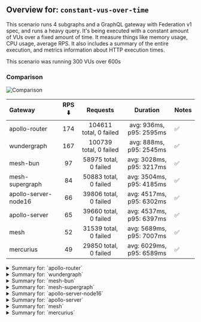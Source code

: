 ## Overview for: `constant-vus-over-time`


This scenario runs 4 subgraphs and a GraphQL gateway with Federation v1 spec, and runs a heavy query. It's being executed with a constant amount of VUs over a fixed amount of time. It measure things like memory usage, CPU usage, average RPS. It also includes a summary of the entire execution, and metrics information about HTTP execution times.


This scenario was running 300 VUs over 600s


### Comparison


<img src="https://imagedelivery.net/KYe9TScr4TldYHA48pczVg/1612add4-3b96-4eb0-090c-de9875eba900/public" alt="Comparison" />


| Gateway              | RPS ⬇️ |        Requests        |         Duration         | Notes |
| :------------------- | :----: | :--------------------: | :----------------------: | :---- |
| apollo-router        |  174   | 104611 total, 0 failed | avg: 936ms, p95: 2595ms  | ✅     |
| wundergraph          |  167   | 100739 total, 0 failed | avg: 888ms, p95: 2545ms  | ✅     |
| mesh-bun             |   97   | 58975 total, 0 failed  | avg: 3028ms, p95: 3217ms | ✅     |
| mesh-supergraph      |   84   | 50883 total, 0 failed  | avg: 3504ms, p95: 4185ms | ✅     |
| apollo-server-node16 |   66   | 39806 total, 0 failed  | avg: 4517ms, p95: 6302ms | ✅     |
| apollo-server        |   65   | 39660 total, 0 failed  | avg: 4537ms, p95: 6397ms | ✅     |
| mesh                 |   52   | 31539 total, 0 failed  | avg: 5689ms, p95: 7007ms | ✅     |
| mercurius            |   49   | 29850 total, 0 failed  | avg: 6029ms, p95: 6589ms | ✅     |



<details>
  <summary>Summary for: `apollo-router`</summary>

  **K6 Output**




```
     ✓ response code was 200
     ✓ no graphql errors
     ✓ valid response structure

     checks.........................: 100.00% ✓ 313833     ✗ 0     
     data_received..................: 9.2 GB  15 MB/s
     data_sent......................: 124 MB  207 kB/s
     http_req_blocked...............: avg=1.2ms    min=1.62µs  med=3.51µs   max=4.1s   p(90)=5.79µs   p(95)=6.85µs
     http_req_connecting............: avg=841.65µs min=0s      med=0s       max=4.1s   p(90)=0s       p(95)=0s    
     http_req_duration..............: avg=936.02ms min=9.06ms  med=708.37ms max=9.1s   p(90)=2.03s    p(95)=2.59s 
       { expected_response:true }...: avg=936.02ms min=9.06ms  med=708.37ms max=9.1s   p(90)=2.03s    p(95)=2.59s 
     http_req_failed................: 0.00%   ✓ 0          ✗ 104611
     http_req_receiving.............: avg=379.49ms min=23.09µs med=80.07µs  max=7.69s  p(90)=1.46s    p(95)=2.04s 
     http_req_sending...............: avg=20.32ms  min=7.43µs  med=15.67µs  max=5.31s  p(90)=40.62µs  p(95)=8.87ms
     http_req_tls_handshaking.......: avg=0s       min=0s      med=0s       max=0s     p(90)=0s       p(95)=0s    
     http_req_waiting...............: avg=536.2ms  min=8.7ms   med=500.72ms max=3.13s  p(90)=956.79ms p(95)=1.12s 
     http_reqs......................: 104611  174.098575/s
     iteration_duration.............: avg=1.7s     min=21.77ms med=1.35s    max=12.79s p(90)=3.66s    p(95)=4.49s 
     iterations.....................: 104611  174.098575/s
     vus............................: 300     min=300      max=300 
     vus_max........................: 300     min=300      max=300 
```


**Performance Overview**


<img src="https://imagedelivery.net/KYe9TScr4TldYHA48pczVg/958bae9e-f0c4-4b10-405e-b3f97d6a5100/public" alt="Performance Overview" />


**Subgraphs Overview**


<img src="https://imagedelivery.net/KYe9TScr4TldYHA48pczVg/7c3250d4-4de3-46db-461f-fa9bc9d1f500/public" alt="Subgraphs Overview" />


**HTTP Overview**


<img src="https://imagedelivery.net/KYe9TScr4TldYHA48pczVg/264c7cbd-4239-4170-857c-455c1557c100/public" alt="HTTP Overview" />


  </details>

<details>
  <summary>Summary for: `wundergraph`</summary>

  **K6 Output**




```
     ✓ response code was 200
     ✓ no graphql errors
     ✓ valid response structure

     checks.........................: 100.00% ✓ 302217     ✗ 0     
     data_received..................: 8.8 GB  15 MB/s
     data_sent......................: 120 MB  199 kB/s
     http_req_blocked...............: avg=1.83ms   min=1.46µs  med=3.37µs   max=3.85s  p(90)=5.13µs   p(95)=6.25µs 
     http_req_connecting............: avg=1.43ms   min=0s      med=0s       max=3.85s  p(90)=0s       p(95)=0s     
     http_req_duration..............: avg=888.14ms min=9.58ms  med=677.78ms max=8.73s  p(90)=1.97s    p(95)=2.54s  
       { expected_response:true }...: avg=888.14ms min=9.58ms  med=677.78ms max=8.73s  p(90)=1.97s    p(95)=2.54s  
     http_req_failed................: 0.00%   ✓ 0          ✗ 100739
     http_req_receiving.............: avg=348.13ms min=24.3µs  med=78.29µs  max=7.87s  p(90)=1.36s    p(95)=2s     
     http_req_sending...............: avg=27.23ms  min=6.36µs  med=14.83µs  max=5.63s  p(90)=86.71µs  p(95)=22.08ms
     http_req_tls_handshaking.......: avg=0s       min=0s      med=0s       max=0s     p(90)=0s       p(95)=0s     
     http_req_waiting...............: avg=512.77ms min=8.81ms  med=462.34ms max=3.36s  p(90)=964.21ms p(95)=1.11s  
     http_reqs......................: 100739  167.705241/s
     iteration_duration.............: avg=1.77s    min=19.04ms med=1.42s    max=13.43s p(90)=3.81s    p(95)=4.62s  
     iterations.....................: 100739  167.705241/s
     vus............................: 300     min=300      max=300 
     vus_max........................: 300     min=300      max=300 
```


**Performance Overview**


<img src="https://imagedelivery.net/KYe9TScr4TldYHA48pczVg/78c5fb1a-55bd-4f5f-6a5a-e73eefce7a00/public" alt="Performance Overview" />


**Subgraphs Overview**


<img src="https://imagedelivery.net/KYe9TScr4TldYHA48pczVg/4766fff0-2eb1-4c94-f123-167d8954bc00/public" alt="Subgraphs Overview" />


**HTTP Overview**


<img src="https://imagedelivery.net/KYe9TScr4TldYHA48pczVg/d97b3986-c712-4c1b-19b5-91aca9776400/public" alt="HTTP Overview" />


  </details>

<details>
  <summary>Summary for: `mesh-bun`</summary>

  **K6 Output**




```
     ✓ response code was 200
     ✓ no graphql errors
     ✓ valid response structure

     checks.........................: 100.00% ✓ 176925    ✗ 0    
     data_received..................: 5.2 GB  8.6 MB/s
     data_sent......................: 70 MB   116 kB/s
     http_req_blocked...............: avg=35.34µs  min=1.26µs   med=2.64µs  max=146.06ms p(90)=4.36µs   p(95)=5.24µs 
     http_req_connecting............: avg=23.26µs  min=0s       med=0s      max=24.23ms  p(90)=0s       p(95)=0s     
     http_req_duration..............: avg=3.02s    min=306.98ms med=2.95s   max=6.72s    p(90)=3.1s     p(95)=3.21s  
       { expected_response:true }...: avg=3.02s    min=306.98ms med=2.95s   max=6.72s    p(90)=3.1s     p(95)=3.21s  
     http_req_failed................: 0.00%   ✓ 0         ✗ 58975
     http_req_receiving.............: avg=7.83ms   min=30.11µs  med=77.25µs max=1.78s    p(90)=270.29µs p(95)=2.65ms 
     http_req_sending...............: avg=514.86µs min=7.42µs   med=13.15µs max=998.98ms p(90)=25.78µs  p(95)=59.41µs
     http_req_tls_handshaking.......: avg=0s       min=0s       med=0s      max=0s       p(90)=0s       p(95)=0s     
     http_req_waiting...............: avg=3.01s    min=306.63ms med=2.95s   max=6.47s    p(90)=3.09s    p(95)=3.16s  
     http_reqs......................: 58975   97.888401/s
     iteration_duration.............: avg=3.05s    min=328.79ms med=2.98s   max=6.73s    p(90)=3.16s    p(95)=3.31s  
     iterations.....................: 58975   97.888401/s
     vus............................: 109     min=109     max=300
     vus_max........................: 300     min=300     max=300
```


**Performance Overview**


<img src="https://imagedelivery.net/KYe9TScr4TldYHA48pczVg/d6a62b77-50e6-404f-4452-cfdb08f4eb00/public" alt="Performance Overview" />


**Subgraphs Overview**


<img src="https://imagedelivery.net/KYe9TScr4TldYHA48pczVg/ab7135f6-9f92-4046-2976-3a0f4513ee00/public" alt="Subgraphs Overview" />


**HTTP Overview**


<img src="https://imagedelivery.net/KYe9TScr4TldYHA48pczVg/96c113ae-cfd1-416c-cefe-531ac3745400/public" alt="HTTP Overview" />


  </details>

<details>
  <summary>Summary for: `mesh-supergraph`</summary>

  **K6 Output**




```
     ✓ response code was 200
     ✓ no graphql errors
     ✓ valid response structure

     checks.........................: 100.00% ✓ 152649    ✗ 0    
     data_received..................: 4.5 GB  7.4 MB/s
     data_sent......................: 60 MB   100 kB/s
     http_req_blocked...............: avg=79.92µs  min=1.23µs  med=3.82µs  max=83.67ms  p(90)=5.86µs p(95)=6.79µs 
     http_req_connecting............: avg=62.41µs  min=0s      med=0s      max=45.17ms  p(90)=0s     p(95)=0s     
     http_req_duration..............: avg=3.5s     min=1.81s   med=3.49s   max=7.19s    p(90)=4.01s  p(95)=4.18s  
       { expected_response:true }...: avg=3.5s     min=1.81s   med=3.49s   max=7.19s    p(90)=4.01s  p(95)=4.18s  
     http_req_failed................: 0.00%   ✓ 0         ✗ 50883
     http_req_receiving.............: avg=4.27ms   min=28.78µs med=86.93µs max=670.42ms p(90)=3.2ms  p(95)=14.18ms
     http_req_sending...............: avg=483.86µs min=6.1µs   med=18.73µs max=686.93ms p(90)=34.7µs p(95)=56.17µs
     http_req_tls_handshaking.......: avg=0s       min=0s      med=0s      max=0s       p(90)=0s     p(95)=0s     
     http_req_waiting...............: avg=3.49s    min=1.81s   med=3.48s   max=7.18s    p(90)=4s     p(95)=4.17s  
     http_reqs......................: 50883   84.460408/s
     iteration_duration.............: avg=3.54s    min=1.83s   med=3.52s   max=7.2s     p(90)=4.06s  p(95)=4.24s  
     iterations.....................: 50883   84.460408/s
     vus............................: 95      min=95      max=300
     vus_max........................: 300     min=300     max=300
```


**Performance Overview**


<img src="https://imagedelivery.net/KYe9TScr4TldYHA48pczVg/3a962491-3aa2-472e-ba7f-344857e14b00/public" alt="Performance Overview" />


**Subgraphs Overview**


<img src="https://imagedelivery.net/KYe9TScr4TldYHA48pczVg/a0f9d685-741a-47c0-d72f-b0e3fe4abb00/public" alt="Subgraphs Overview" />


**HTTP Overview**


<img src="https://imagedelivery.net/KYe9TScr4TldYHA48pczVg/d6f14b9e-59d6-4dcc-ea3c-6871578c9600/public" alt="HTTP Overview" />


  </details>

<details>
  <summary>Summary for: `apollo-server-node16`</summary>

  **K6 Output**




```
     ✓ response code was 200
     ✓ no graphql errors
     ✓ valid response structure

     checks.........................: 100.00% ✓ 119418    ✗ 0    
     data_received..................: 3.5 GB  5.8 MB/s
     data_sent......................: 47 MB   78 kB/s
     http_req_blocked...............: avg=17.06µs  min=1.3µs   med=2.76µs  max=161.34ms p(90)=4.49µs   p(95)=5.38µs  
     http_req_connecting............: avg=7.98µs   min=0s      med=0s      max=21.59ms  p(90)=0s       p(95)=0s      
     http_req_duration..............: avg=4.51s    min=2.02s   med=4.23s   max=9.12s    p(90)=5.95s    p(95)=6.3s    
       { expected_response:true }...: avg=4.51s    min=2.02s   med=4.23s   max=9.12s    p(90)=5.95s    p(95)=6.3s    
     http_req_failed................: 0.00%   ✓ 0         ✗ 39806
     http_req_receiving.............: avg=762.27µs min=32.78µs med=85.89µs max=337.13ms p(90)=150.48µs p(95)=529.34µs
     http_req_sending...............: avg=153.93µs min=7.7µs   med=13.84µs max=155.87ms p(90)=27.48µs  p(95)=38.45µs 
     http_req_tls_handshaking.......: avg=0s       min=0s      med=0s      max=0s       p(90)=0s       p(95)=0s      
     http_req_waiting...............: avg=4.51s    min=2.02s   med=4.23s   max=9.12s    p(90)=5.95s    p(95)=6.29s   
     http_reqs......................: 39806   66.001928/s
     iteration_duration.............: avg=4.53s    min=2.11s   med=4.25s   max=9.48s    p(90)=5.97s    p(95)=6.32s   
     iterations.....................: 39806   66.001928/s
     vus............................: 16      min=16      max=300
     vus_max........................: 300     min=300     max=300
```


**Performance Overview**


<img src="https://imagedelivery.net/KYe9TScr4TldYHA48pczVg/5e42f020-668a-44d5-1321-cee76fcef100/public" alt="Performance Overview" />


**Subgraphs Overview**


<img src="https://imagedelivery.net/KYe9TScr4TldYHA48pczVg/953c813c-983b-4446-4af4-79ec1bb17900/public" alt="Subgraphs Overview" />


**HTTP Overview**


<img src="https://imagedelivery.net/KYe9TScr4TldYHA48pczVg/0f34b012-6185-4d24-0c77-15221b13c300/public" alt="HTTP Overview" />


  </details>

<details>
  <summary>Summary for: `apollo-server`</summary>

  **K6 Output**




```
     ✓ response code was 200
     ✓ no graphql errors
     ✓ valid response structure

     checks.........................: 100.00% ✓ 118980    ✗ 0    
     data_received..................: 3.5 GB  5.8 MB/s
     data_sent......................: 47 MB   78 kB/s
     http_req_blocked...............: avg=43.45µs  min=1.38µs  med=3.15µs  max=34.85ms  p(90)=5.12µs   p(95)=6.1µs   
     http_req_connecting............: avg=36.15µs  min=0s      med=0s      max=29.88ms  p(90)=0s       p(95)=0s      
     http_req_duration..............: avg=4.53s    min=2.18s   med=4.26s   max=10.3s    p(90)=5.95s    p(95)=6.39s   
       { expected_response:true }...: avg=4.53s    min=2.18s   med=4.26s   max=10.3s    p(90)=5.95s    p(95)=6.39s   
     http_req_failed................: 0.00%   ✓ 0         ✗ 39660
     http_req_receiving.............: avg=649.21µs min=36.47µs med=93.23µs max=180.49ms p(90)=153.37µs p(95)=482.03µs
     http_req_sending...............: avg=99.46µs  min=7.89µs  med=16.43µs max=116.13ms p(90)=31.33µs  p(95)=40.99µs 
     http_req_tls_handshaking.......: avg=0s       min=0s      med=0s      max=0s       p(90)=0s       p(95)=0s      
     http_req_waiting...............: avg=4.53s    min=2.18s   med=4.26s   max=10.3s    p(90)=5.95s    p(95)=6.39s   
     http_reqs......................: 39660   65.749748/s
     iteration_duration.............: avg=4.55s    min=2.18s   med=4.28s   max=10.31s   p(90)=5.97s    p(95)=6.41s   
     iterations.....................: 39660   65.749748/s
     vus............................: 37      min=37      max=300
     vus_max........................: 300     min=300     max=300
```


**Performance Overview**


<img src="https://imagedelivery.net/KYe9TScr4TldYHA48pczVg/ba0bcbcf-b9c9-4b1e-1127-55237d21d000/public" alt="Performance Overview" />


**Subgraphs Overview**


<img src="https://imagedelivery.net/KYe9TScr4TldYHA48pczVg/085fde0f-d8c2-4e56-9ec4-097ef2280a00/public" alt="Subgraphs Overview" />


**HTTP Overview**


<img src="https://imagedelivery.net/KYe9TScr4TldYHA48pczVg/3fd1680b-a2f9-449d-2a3e-4c3c82e42a00/public" alt="HTTP Overview" />


  </details>

<details>
  <summary>Summary for: `mesh`</summary>

  **K6 Output**




```
     ✓ response code was 200
     ✓ no graphql errors
     ✓ valid response structure

     checks.........................: 100.00% ✓ 94617     ✗ 0    
     data_received..................: 2.8 GB  4.6 MB/s
     data_sent......................: 37 MB   62 kB/s
     http_req_blocked...............: avg=49.83µs  min=1.31µs  med=6.21µs   max=106.18ms p(90)=11.1µs  p(95)=13.02µs 
     http_req_connecting............: avg=23.84µs  min=0s      med=0s       max=38.1ms   p(90)=0s      p(95)=0s      
     http_req_duration..............: avg=5.68s    min=2.56s   med=5.68s    max=10.33s   p(90)=6.69s   p(95)=7s      
       { expected_response:true }...: avg=5.68s    min=2.56s   med=5.68s    max=10.33s   p(90)=6.69s   p(95)=7s      
     http_req_failed................: 0.00%   ✓ 0         ✗ 31539
     http_req_receiving.............: avg=3.65ms   min=35.32µs med=186.98µs max=1s       p(90)=4.03ms  p(95)=12.98ms 
     http_req_sending...............: avg=453.49µs min=8.22µs  med=31.57µs  max=552.55ms p(90)=63.56µs p(95)=193.66µs
     http_req_tls_handshaking.......: avg=0s       min=0s      med=0s       max=0s       p(90)=0s      p(95)=0s      
     http_req_waiting...............: avg=5.68s    min=2.56s   med=5.68s    max=10.33s   p(90)=6.68s   p(95)=7s      
     http_reqs......................: 31539   52.209455/s
     iteration_duration.............: avg=5.72s    min=2.57s   med=5.72s    max=10.36s   p(90)=6.73s   p(95)=7.06s   
     iterations.....................: 31539   52.209455/s
     vus............................: 29      min=29      max=300
     vus_max........................: 300     min=300     max=300
```


**Performance Overview**


<img src="https://imagedelivery.net/KYe9TScr4TldYHA48pczVg/8be76ecd-7e84-45b0-f10b-55f75bcf3d00/public" alt="Performance Overview" />


**Subgraphs Overview**


<img src="https://imagedelivery.net/KYe9TScr4TldYHA48pczVg/7d096dfb-1eca-44da-3abb-934001723600/public" alt="Subgraphs Overview" />


**HTTP Overview**


<img src="https://imagedelivery.net/KYe9TScr4TldYHA48pczVg/5fb2e4bd-1f27-4dc8-948f-25822ad15c00/public" alt="HTTP Overview" />


  </details>

<details>
  <summary>Summary for: `mercurius`</summary>

  **K6 Output**




```
     ✓ response code was 200
     ✓ no graphql errors
     ✓ valid response structure

     checks.........................: 100.00% ✓ 89550     ✗ 0    
     data_received..................: 2.6 GB  4.4 MB/s
     data_sent......................: 35 MB   59 kB/s
     http_req_blocked...............: avg=66.91µs  min=1.44µs  med=3.63µs  max=33.53ms  p(90)=5.01µs   p(95)=5.69µs  
     http_req_connecting............: avg=60.47µs  min=0s      med=0s      max=29.09ms  p(90)=0s       p(95)=0s      
     http_req_duration..............: avg=6.02s    min=1.73s   med=5.91s   max=8.36s    p(90)=6.5s     p(95)=6.58s   
       { expected_response:true }...: avg=6.02s    min=1.73s   med=5.91s   max=8.36s    p(90)=6.5s     p(95)=6.58s   
     http_req_failed................: 0.00%   ✓ 0         ✗ 29850
     http_req_receiving.............: avg=368.51µs min=34.76µs med=98.09µs max=438.04ms p(90)=133.03µs p(95)=148.79µs
     http_req_sending...............: avg=34.75µs  min=8.24µs  med=20.09µs max=33.44ms  p(90)=30.73µs  p(95)=35.1µs  
     http_req_tls_handshaking.......: avg=0s       min=0s      med=0s      max=0s       p(90)=0s       p(95)=0s      
     http_req_waiting...............: avg=6.02s    min=1.73s   med=5.91s   max=8.36s    p(90)=6.5s     p(95)=6.58s   
     http_reqs......................: 29850   49.605053/s
     iteration_duration.............: avg=6.04s    min=1.74s   med=5.92s   max=8.37s    p(90)=6.51s    p(95)=6.59s   
     iterations.....................: 29850   49.605053/s
     vus............................: 169     min=169     max=300
     vus_max........................: 300     min=300     max=300
```


**Performance Overview**


<img src="https://imagedelivery.net/KYe9TScr4TldYHA48pczVg/64b53ffe-816a-4cf0-a584-04724bb2c200/public" alt="Performance Overview" />


**Subgraphs Overview**


<img src="https://imagedelivery.net/KYe9TScr4TldYHA48pczVg/31f98516-e48c-422b-f9ab-d329c5b4ad00/public" alt="Subgraphs Overview" />


**HTTP Overview**


<img src="https://imagedelivery.net/KYe9TScr4TldYHA48pczVg/e80a6fbb-8387-4d30-afd0-ea042db18100/public" alt="HTTP Overview" />


  </details>